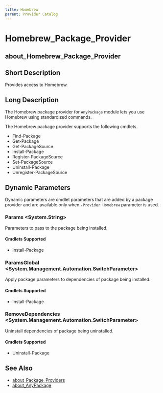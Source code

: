 ```yaml
---
title: Homebrew
parent: Provider Catalog
---
```


# Homebrew_Package_Provider

## about_Homebrew_Package_Provider

## Short Description

Provides access to Homebrew.

## Long Description

The Homebrew package provider for `AnyPackage` module lets you use Homebrew using standardized commands.

The Homebrew package provider supports the following cmdlets.

* Find-Package
* Get-Package
* Get-PackageSource
* Install-Package
* Register-PackageSource
* Set-PackageSource
* Uninstall-Package
* Unregister-PackageSource

## Dynamic Parameters

Dynamic parameters are cmdlet parameters that are added by a package
provider and are available only when `-Provider Homebrew` parameter is used.

### Params <System.String>

Parameters to pass to the package being installed.

#### Cmdlets Supported

* Install-Package

### ParamsGlobal <System.Management.Automation.SwitchParameter>

Apply package parameters to dependencies of package being installed.

#### Cmdlets Supported

* Install-Package

### RemoveDependencies <System.Management.Automation.SwitchParameter>

Uninstall dependencies of package being uninstalled.

#### Cmdlets Supported

* Uninstall-Package

## See Also

* [about_Package_Providers](../../reference/about_Package_Providers.md)
* [about_AnyPackage](../../reference/about_AnyPackage.md)
